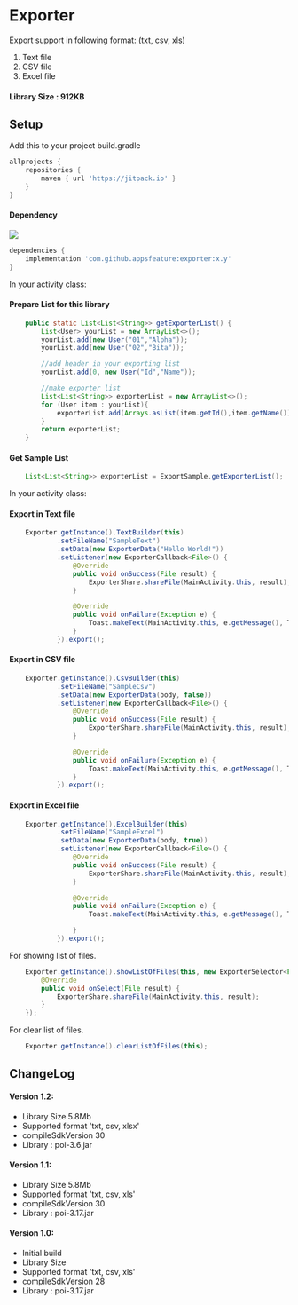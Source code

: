 # Exporter
Export support in following format: (txt, csv, xls)
1. Text file  
2. CSV file 
3. Excel file 
 
#### Library Size : 912KB
  
## Setup 
Add this to your project build.gradle
``` gradle
allprojects {
    repositories {
        maven { url 'https://jitpack.io' }
    }
}
``` 
#### Dependency
[![](https://jitpack.io/v/appsfeature/exporter.svg)](https://jitpack.io/#appsfeature/exporter)
```gradle
dependencies {
    implementation 'com.github.appsfeature:exporter:x.y'
}
```   

In your activity class:
#### Prepare List for this library
```java 
    public static List<List<String>> getExporterList() {
        List<User> yourList = new ArrayList<>();
        yourList.add(new User("01","Alpha"));
        yourList.add(new User("02","Bita"));

        //add header in your exporting list
        yourList.add(0, new User("Id","Name"));

        //make exporter list
        List<List<String>> exporterList = new ArrayList<>();
        for (User item : yourList){
            exporterList.add(Arrays.asList(item.getId(),item.getName()));
        }
        return exporterList;
    }
```
#### Get Sample List
```java 
    List<List<String>> exporterList = ExportSample.getExporterList(); 
```
In your activity class:
#### Export in Text file
```java 
    Exporter.getInstance().TextBuilder(this)
            .setFileName("SampleText")
            .setData(new ExporterData("Hello World!"))
            .setListener(new ExporterCallback<File>() {
                @Override
                public void onSuccess(File result) {
                    ExporterShare.shareFile(MainActivity.this, result);
                }

                @Override
                public void onFailure(Exception e) {
                    Toast.makeText(MainActivity.this, e.getMessage(), Toast.LENGTH_SHORT).show();
                }
            }).export();
```
#### Export in CSV file
```java 
    Exporter.getInstance().CsvBuilder(this)
            .setFileName("SampleCsv")
            .setData(new ExporterData(body, false))
            .setListener(new ExporterCallback<File>() {
                @Override
                public void onSuccess(File result) {
                    ExporterShare.shareFile(MainActivity.this, result);
                }

                @Override
                public void onFailure(Exception e) {
                    Toast.makeText(MainActivity.this, e.getMessage(), Toast.LENGTH_SHORT).show();
                }
            }).export();
```
#### Export in Excel file
```java 
    Exporter.getInstance().ExcelBuilder(this)
            .setFileName("SampleExcel")
            .setData(new ExporterData(body, true))
            .setListener(new ExporterCallback<File>() {
                @Override
                public void onSuccess(File result) {
                    ExporterShare.shareFile(MainActivity.this, result);
                }

                @Override
                public void onFailure(Exception e) {
                    Toast.makeText(MainActivity.this, e.getMessage(), Toast.LENGTH_SHORT).show();

                }
            }).export();
```

 

For showing list of files. 
```java 
    Exporter.getInstance().showListOfFiles(this, new ExporterSelector<File>() {
        @Override
        public void onSelect(File result) {
            ExporterShare.shareFile(MainActivity.this, result);
        }
    });
```

For clear list of files.
```java
    Exporter.getInstance().clearListOfFiles(this);
```


## ChangeLog

#### Version 1.2:
* Library Size 5.8Mb
* Supported format 'txt, csv, xlsx'
* compileSdkVersion 30
* Library : poi-3.6.jar

#### Version 1.1:
* Library Size 5.8Mb
* Supported format 'txt, csv, xls'
* compileSdkVersion 30
* Library : poi-3.17.jar

#### Version 1.0:
* Initial build
* Library Size
* Supported format 'txt, csv, xls'
* compileSdkVersion 28
* Library : poi-3.17.jar